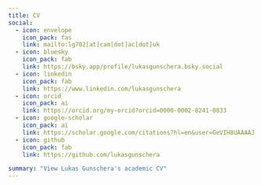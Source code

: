 ```yaml
---
title: CV
social:
  - icon: envelope
    icon_pack: fas
    link: mailto:lg702[at]cam[dot]ac[dot]uk
  - icon: bluesky
    icon_pack: fab
    link: https://bsky.app/profile/lukasgunschera.bsky.social
  - icon: linkedin
    icon_pack: fab
    link: https://www.linkedin.com/lukasgunschera
  - icon: orcid
    icon_pack: ai
    link: https://orcid.org/my-orcid?orcid=0000-0002-8241-0833
  - icon: google-scholar
    icon_pack: ai
    link: https://scholar.google.com/citations?hl=en&user=GeVIH8UAAAAJ
  - icon: github
    icon_pack: fab
    link: https://github.com/lukasgunschera

summary: "View Lukas Gunschera's academic CV"
---
```

